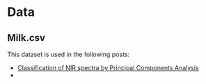 # Data 

## Milk.csv
This dataset is used in the following posts:
* [Classification of NIR spectra by Principal Components Analysis](https://nirpyresearch.com/classification-nir-spectra-principal-component-analysis-python/)
* 
